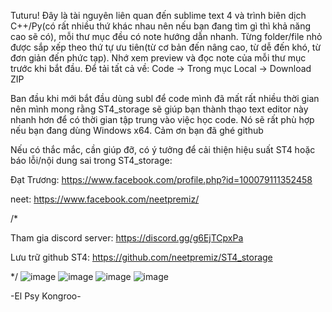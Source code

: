 Tuturu! Đây là tài nguyên liên quan đến sublime text 4 và trình biên dịch C++/Py(có rất nhiều thứ khác nhau nên nếu bạn đang tìm gì thì khả năng cao sẽ có), mỗi thư mục đều có note hướng dẫn nhanh. Từng folder/file nhỏ được sắp xếp theo thứ tự ưu tiên(từ cơ bản đến nâng cao, từ dễ đến khó, từ đơn giản đến phức tạp). Nhớ xem preview và đọc note của mỗi thư mục trước khi bắt đầu. Để tải tất cả về: Code -> Trong mục Local -> Download ZIP


Ban đầu khi mới bắt đầu dùng subl để code mình đã mất rất nhiều thời gian nên mình mong rằng ST4_storage sẽ giúp bạn thành thạo text editor này nhanh hơn để có thời gian tập trung vào việc học code. Nó sẽ rất phù hợp nếu bạn đang dùng Windows x64. Cảm ơn bạn đã ghé github


Nếu có thắc mắc, cần giúp đỡ, có ý tưởng để cải thiện hiệu suất ST4 hoặc báo lỗi/nội dung sai trong ST4_storage: 

Đạt Trương: https://www.facebook.com/profile.php?id=100079111352458

neet: https://www.facebook.com/neetpremiz/

    
/*


Tham gia discord server: https://discord.gg/g6EjTCpxPa


Lưu trữ github ST4: https://github.com/neetpremiz/ST4_storage


*/
![image](https://github.com/neetpremiz/ST4_storage/assets/116280555/d01b7a32-8ffc-4b4a-9a7c-20f106b87ab3)
![image](https://github.com/neetpremiz/ST4_storage/assets/116280555/be96ca3e-36c4-4012-afa2-d641c8ba165a)
![image](https://github.com/neetpremiz/ST4_storage/assets/116280555/fc1b013f-e514-4b1a-8111-b08cff24948c)
![image](https://github.com/neetpremiz/ST4_storage/assets/116280555/cec5a4c9-890e-4eba-821a-695f3c6f8bea)

-El Psy Kongroo-
